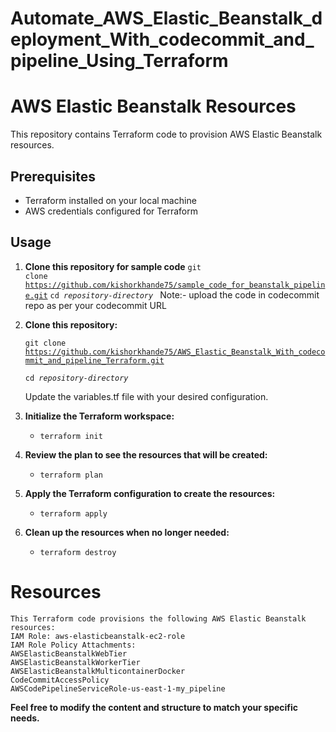 # Automate_AWS_Elastic_Beanstalk_deployment_With_codecommit_and_pipeline_Using_Terraform

# AWS Elastic Beanstalk Resources

This repository contains Terraform code to provision AWS Elastic Beanstalk resources.

## Prerequisites

- Terraform installed on your local machine
- AWS credentials configured for Terraform

## Usage
1. **Clone this repository for sample code**
    <code>git clone https://github.com/kishorkhande75/sample_code_for_beanstalk_pipeline.git</code>
    <code>cd <em>repository-directory</em> </code>
    Note:- upload the code in codecommit repo as per your codecommit URL
2. **Clone this repository:**

    <code>git clone https://github.com/kishorkhande75/AWS_Elastic_Beanstalk_With_codecommit_and_pipeline_Terraform.git</code>
    
    <code>cd <em>repository-directory</em> </code>

    Update the variables.tf file with your desired configuration.

3. **Initialize the Terraform workspace:**
    - <code>terraform init</code>

4. **Review the plan to see the resources that will be created:**

    - <code>terraform plan</code>

5. **Apply the Terraform configuration to create the resources:**

    - <code>terraform apply</code>

6. **Clean up the resources when no longer needed:**

    - <code>terraform destroy</code>

# Resources
    This Terraform code provisions the following AWS Elastic Beanstalk resources:
    IAM Role: aws-elasticbeanstalk-ec2-role
    IAM Role Policy Attachments:
    AWSElasticBeanstalkWebTier
    AWSElasticBeanstalkWorkerTier
    AWSElasticBeanstalkMulticontainerDocker
    CodeCommitAccessPolicy
    AWSCodePipelineServiceRole-us-east-1-my_pipeline

**Feel free to modify the content and structure to match your specific needs.**